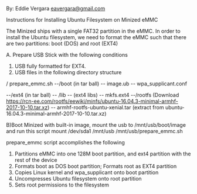 By: Eddie Vergara
eavergara@gmail.com

Instructions for Installing Ubuntu Filesystem on Minized eMMC 

The Minized ships with a single FAT32 partition in the eMMC.  In order
to install the Ubuntu filesystem, we need to format the eMMC such that 
there are two partitions: boot (DOS) and root (EXT4)

A. Prepare USB Stick with the following conditions
  1. USB fully formatted for EXT4.  
  2. USB files in the following directory structure

  /
  prepare_emmc.sh 
  --/boot (in tar ball)
     -- image.ub
     -- wpa_supplicant.conf

  --/ext4 (in tar ball)
     -- /lib
        -- (ext4 libs)
     -- mkfs.ext4
  --/rootfs (Download https://rcn-ee.com/rootfs/eewiki/minfs/ubuntu-16.04.3-minimal-armhf-2017-10-10.tar.xz) 
     -- armhf-rootfs-ubuntu-xenial.tar (extract from ubuntu-16.04.3-minimal-armhf-2017-10-10.tar.xz)

B)Boot Minized with built-in image, mount the usb to /mnt/usb/boot/image and run this script
  mount /dev/sda1 /mnt/usb
  /mnt/usb/prepare_emmc.sh
  
prepare_emmc script accomplishes the following
1) Partitions eMMC into one 128M boot partition, and ext4 partition with the rest of the device
2) Formats boot as DOS boot partition; Formats root as EXT4 partition 
3) Copies Linux kernel and wpa_supplicant onto boot partition
4) Uncompresses Ubuntu filesystem onto root partition
5) Sets root permissions to the filesystem


